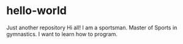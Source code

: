 # hello-world
Just another repository
Hi all!
I am a sportsman. Master of Sports in gymnastics.
I want to learn how to program.

